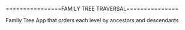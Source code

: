 ================FAMILY TREE TRAVERSAL===============

Family Tree App that orders each level by ancestors and descendants 
